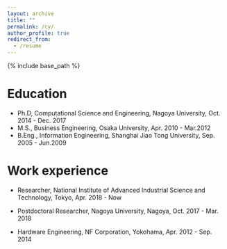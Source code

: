 ```yaml
---
layout: archive
title: ""
permalink: /cv/
author_profile: true
redirect_from:
  - /resume
---
```


{% include base_path %}

Education
======
* Ph.D, Computational Science and Engineering, Nagoya University, Oct. 2014 - Dec. 2017 
* M.S., Business Engineering, Osaka University, Apr. 2010 - Mar.2012
* B.Eng., Information Engineering, Shanghai Jiao Tong University, Sep. 2005 - Jun.2009

Work experience
======
* Researcher, National Institute of Advanced Industrial Science and Technology, Tokyo, Apr. 2018 - Now

* Postdoctoral Researcher, Nagoya University, Nagoya, Oct. 2017 - Mar. 2018

* Hardware Engineering, NF Corporation, Yokohama, Apr. 2012 - Sep. 2014
  
<!-- Skills
======
* Skill 1
* Skill 2
  * Sub-skill 2.1
  * Sub-skill 2.2
  * Sub-skill 2.3
* Skill 3

Publications
======
  <ul>{% for post in site.publications %}
    {% include archive-single-cv.html %}
  {% endfor %}</ul>
  
Talks
======
  <ul>{% for post in site.talks %}
    {% include archive-single-talk-cv.html %}
  {% endfor %}</ul>
  
Teaching
======
  <ul>{% for post in site.teaching %}
    {% include archive-single-cv.html %}
  {% endfor %}</ul>
  
Service and leadership
======
* Currently signed in to 43 different slack teams -->
